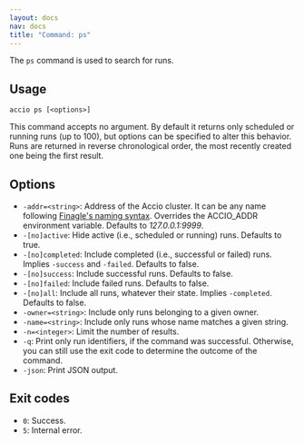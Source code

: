 ```yaml
---
layout: docs
nav: docs
title: "Command: ps"
---
```


The `ps` command is used to search for runs.

## Usage
```
accio ps [<options>]
```

This command accepts no argument.
By default it returns only scheduled or running runs (up to 100), but options can be specified to alter this behavior.
Runs are returned in reverse chronological order, the most recently created one being the first result.

## Options
* `-addr=<string>`: Address of the Accio cluster. It can be any name following [Finagle's naming syntax](https://twitter.github.io/finagle/guide/Names.html).
Overrides the ACCIO_ADDR environment variable. Defaults to *127.0.0.1:9999*.
* `-[no]active`: Hide active (i.e., scheduled or running) runs.
Defaults to true.
* `-[no]completed`: Include completed (i.e., successful or failed) runs.
Implies `-success` and `-failed`.
Defaults to false.
* `-[no]success`: Include successful runs.
Defaults to false.
* `-[no]failed`: Include failed runs.
Defaults to false.
* `-[no]all`: Include all runs, whatever their state. Implies `-completed`.
Defaults to false.
* `-owner=<string>`: Include only runs belonging to a given owner.
* `-name=<string>`: Include only runs whose name matches a given string.
* `-n=<integer>`: Limit the number of results.
* `-q`: Print only run identifiers, if the command was successful.
Otherwise, you can still use the exit code to determine the outcome of the command.
* `-json`: Print JSON output.

## Exit codes
* `0`: Success.
* `5`: Internal error.